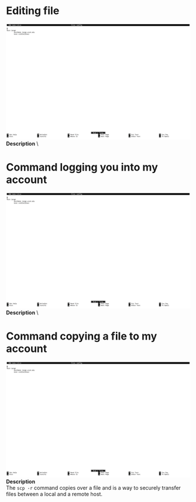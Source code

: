 # Editing file
![Image](StreamLine1.png) \
**Description** \

# Command logging you into my account
![Image](StreamLine1.png) \
**Description** \

# Command copying a file to my account
![Image](StreamLine1.png) \
**Description** \
The `scp -r` command copies over a file and is a way to securely transfer files between a local and a remote host.
